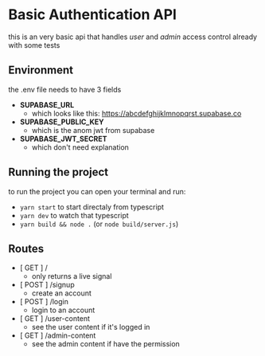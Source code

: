 # Basic Authentication API

this is an very basic api that handles _user_ and _admin_ access control
already with some tests

## Environment

the .env file needs to have 3 fields

- **SUPABASE_URL**
  - which looks like this: https://abcdefghijklmnopqrst.supabase.co
- **SUPABASE_PUBLIC_KEY**
  - which is the anom jwt from supabase
- **SUPABASE_JWT_SECRET**
  - which don't need explanation

## Running the project
to run the project you can open your terminal and run:
- `yarn start` to start directaly from typescript
- `yarn dev` to watch that typescript
- `yarn build && node .` (or `node build/server.js`)


## Routes

- [ GET ] /
  - only returns a live signal
- [ POST ] /signup
  - create an account
- [ POST ] /login
  - login to an account
- [ GET ] /user-content
  - see the user content if it's logged in
- [ GET ] /admin-content
  - see the admin content if have the permission
